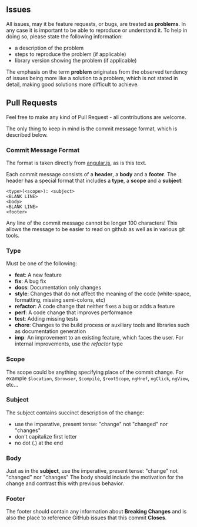 ## Issues

All issues, may it be feature requests, or bugs, are treated as **problems**.
In any case it is important to be able to reproduce or understand it. To help in doing so, please state the following information:

* a description of the problem
* steps to reproduce the problem (if applicable)
* library version showing the problem (if applicable)

The emphasis on the term **problem** originates from the observed tendency of issues being more like a solution to a problem,
which is not stated in detail, making good solutions more difficult to achieve.

## Pull Requests

Feel free to make any kind of Pull Request - all contributions are welcome.

The only thing to keep in mind is the commit message format, which is described below.

### Commit Message Format

The format is taken directly from [angular.js][angular-contribution-guide], as is this text.

Each commit message consists of a **header**, a **body** and a **footer**.  The header has a special
format that includes a **type**, a **scope** and a **subject**:

```
<type>(<scope>): <subject>
<BLANK LINE>
<body>
<BLANK LINE>
<footer>
```

Any line of the commit message cannot be longer 100 characters! This allows the message to be easier
to read on github as well as in various git tools.

### Type
Must be one of the following:

* **feat**: A new feature
* **fix**: A bug fix
* **docs**: Documentation only changes
* **style**: Changes that do not affect the meaning of the code (white-space, formatting, missing
  semi-colons, etc)
* **refactor**: A code change that neither fixes a bug or adds a feature
* **perf**: A code change that improves performance
* **test**: Adding missing tests
* **chore**: Changes to the build process or auxiliary tools and libraries such as documentation
  generation
* **imp**: An improvement to an existing feature, which faces the user. For internal improvements,
  use the *refactor* type

### Scope
The scope could be anything specifying place of the commit change. For example `$location`,
`$browser`, `$compile`, `$rootScope`, `ngHref`, `ngClick`, `ngView`, etc...

### Subject
The subject contains succinct description of the change:

* use the imperative, present tense: "change" not "changed" nor "changes"
* don't capitalize first letter
* no dot (.) at the end

### Body
Just as in the **subject**, use the imperative, present tense: "change" not "changed" nor "changes"
The body should include the motivation for the change and contrast this with previous behavior.

### Footer
The footer should contain any information about **Breaking Changes** and is also the place to
reference GitHub issues that this commit **Closes**.

[angular-contribution-guide]: https://github.com/angular/angular.js/blob/master/CONTRIBUTING.md
